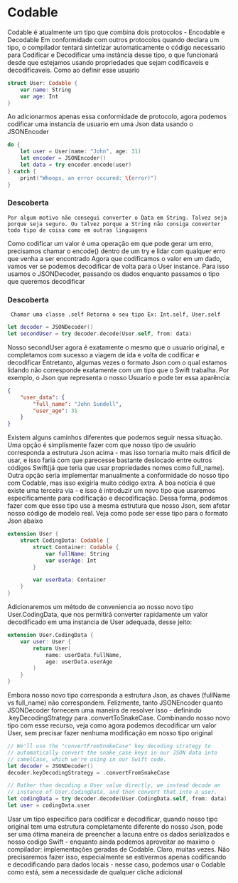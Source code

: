 <h1> Codable</h1>
Codable é atualmente um tipo que combina dois protocolos - Encodable e Decodable
Em conformidade com outros protocolos quando declara um tipo, o compilador tentará sintetizar automaticamente o código necessario para Codificar e Decodificar uma instância desse tipo, o que funcionará desde que estejamos usando propriedades que sejam codificaveis e decodificaveis.
Como ao definir esse usuario

```Swift
struct User: Codable {
    var name: String
    var age: Int
}
```
Ao adicionarmos apenas essa conformidade de protocolo, agora podemos codificar uma instancia de usuario em uma Json data usando o JSONEncoder

```Swift
do {
    let user = User(name: "John", age: 31)
    let encoder = JSONEncoder()
    let data = try encoder.encode(user)
} catch {
    print("Whoops, an error occured: \(error)")
}
```
<h3>Descoberta</h3>
<code>Por algum motivo não consegui converter o Data em String. Talvez seja porque seja seguro. Ou talvez porque a String não consiga converter todo tipo de coisa como em outras linguagens</code>

Como codificar um valor é uma operação em que pode gerar um erro, precisamos chamar o encode() dentro de um try e lidar com qualquer erro que venha a ser encontrado
Agora que codificamos o valor em um dado, vamos ver se podemos decodificar de volta para o User instance. Para isso usamos o JSONDecoder, passando os dados enquanto passamos o tipo que queremos decodificar

<h3>Descoberta</h3>
<code> Chamar uma classe .self Retorna o seu tipo Ex: Int.self, User.self</code>

```Swift
let decoder = JSONDecoder()
let secondUser = try decoder.decode(User.self, from: data)
```

Nosso secondUser agora é exatamente o mesmo que o usuario original, e completamos com sucesso a viagem de ida e volta de codificar e decodificar
Entretanto, algumas vezes o formato Json com o qual estamos lidando não corresponde exatamente com um tipo que o Swift trabalha. Por exemplo, o Json que representa o nosso Usuario e pode ter essa aparência:

```Json
{
    "user_data": {
        "full_name": "John Sundell",
        "user_age": 31
    }
}
```
Existem alguns caminhos diferentes que podemos seguir nessa situação. Uma opção é simplismente fazer com que nosso tipo de usuário corresponda a estrutura Json acima - mas isso tornaria muito mais dificil de usar, e isso faria com que parecesse bastante deslocado entre outros códigos Swift(já que teria que usar propriedades nomes como full_name). Outra opção seria implementar manualmente a conformidade do nosso tipo com Codable, mas isso exigiria muito código extra.
A boa notícia é que existe uma terceira via - e isso é introduzir um novo tipo que usaremos especificamente para codificação e decodificação. Dessa forma, podemos fazer com que esse tipo use a mesma estrutura que nosso Json, sem afetar nosso código de modelo real. Veja como pode ser esse tipo para o formato Json abaixo

```Swift
extension User {
    struct CodingData: Codable {
        struct Container: Codable {
            var fullName: String
            var userAge: Int
        }

        var userData: Container
    }
}
```

Adicionaremos um método de conveniencia ao nosso novo tipo User.CodingData, que nos permitirá converter rapidamente um valor decodificado em uma instancia de User adequada, desse jeito:

```Swift
extension User.CodingData {
    var user: User {
        return User(
            name: userData.fullName,
            age: userData.userAge
        )
    }
}
```
Embora nosso novo tipo corresponda a estrutura Json, as chaves (fullName vs full_name) não correspondem. Felizmente, tanto JSONEncoder quanto JSONDecoder fornecem uma maneira de resolver isso - definindo .keyDecodingStrategy para .convertToSnakeCase. Combinando nosso novo tipo com esse recurso, veja como agora podemos decodificar um valor User, sem precisar fazer nenhuma modificação em nosso tipo original

```Swift
// We'll use the "convertFromSnakeCase" key decoding strategy to
// automatically convert the snake_case keys in our JSON data into
// camelCase, which we're using in our Swift code.
let decoder = JSONDecoder()
decoder.keyDecodingStrategy = .convertFromSnakeCase

// Rather than decoding a User value directly, we instead decode an
// instance of User.CodingData, and then convert that into a user.
let codingData = try decoder.decode(User.CodingData.self, from: data)
let user = codingData.user
```

Usar um tipo especifico para codificar e decodificar, quando nosso tipo original tem uma estrutura completamente diferente do nosso Json, pode ser uma ótima maneira de preencher a lacuna entre os dados serializados e nosso codigo Swift - enquanto ainda podemos aproveitar ao maximo o compilador: implementações geradas de Codable.
Claro, muitas vezes. Não precisaremos fazer isso, especialmente se estivermos apenas codificando e decodificando para dados locais - nesse caso, podemos usar o Codable como está, sem a necessidade de qualquer cliche adicional

